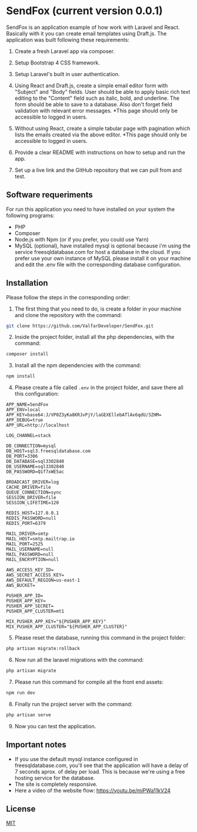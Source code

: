 # SendFox (current version 0.0.1)

SendFox is an application example of how work with Laravel and React. Basically with it you can create email templates using Draft.js. The application was built following these requirements:

1. Create a fresh Laravel app via composer.

2. Setup Bootstrap 4 CSS framework.

3. Setup Laravel's built in user authentication.

4. Using React and Draft.js, create a simple email editor form with "Subject" and "Body" fields.  User should be able to apply basic rich text editing to the "Content" field such as italic, bold, and underline.  The form should be able to save to a database.  Also don't forget field validation with relevant error messages.  *This page should only be accessible to logged in users.

5. Without using React, create a simple tabular page with pagination which lists the emails created via the above editor.  *This page should only be accessible to logged in users.

6. Provide a clear README with instructions on how to setup and run the app.

7. Set up a live link and the GitHub repository that we can pull from and test.

## Software requeriments

For run this application you need to have installed on your system the following programs:

* PHP
* Composer
* Node.js with Npm (or if you prefer, you could use Yarn)
* MySQL (optional), have installed mysql is optional because i'm using the service freesqldatabase.com for host a database in the cloud. If you prefer use your own instance of MySQL please install it on your machine and edit the .env file with the corresponding database configuration.

## Installation

Please follow the steps in the corresponding order:

1. The first thing that you need to do, is create a folder in your machine and clone the repository with the command:
```bash
git clone https://github.com/ValfarDeveloper/SendFox.git
```
2. Inside the project folder, install all the php dependencies, with the command:
```bash
composer install
```
3. Install all the npm dependencies with the command:
```bash
npm install
```
4. Please create a file called `.env` in the project folder, and save there all this configuration:
```
APP_NAME=SendFox
APP_ENV=local
APP_KEY=base64:J/VP0Z3yKa8KRJvPjY/laGEXEllebATlAx6qdU/3ZHM=
APP_DEBUG=true
APP_URL=http://localhost

LOG_CHANNEL=stack

DB_CONNECTION=mysql
DB_HOST=sql3.freesqldatabase.com
DB_PORT=3306
DB_DATABASE=sql3302840
DB_USERNAME=sql3302840
DB_PASSWORD=Q1f7xWE5ac

BROADCAST_DRIVER=log
CACHE_DRIVER=file
QUEUE_CONNECTION=sync
SESSION_DRIVER=file
SESSION_LIFETIME=120

REDIS_HOST=127.0.0.1
REDIS_PASSWORD=null
REDIS_PORT=6379

MAIL_DRIVER=smtp
MAIL_HOST=smtp.mailtrap.io
MAIL_PORT=2525
MAIL_USERNAME=null
MAIL_PASSWORD=null
MAIL_ENCRYPTION=null

AWS_ACCESS_KEY_ID=
AWS_SECRET_ACCESS_KEY=
AWS_DEFAULT_REGION=us-east-1
AWS_BUCKET=

PUSHER_APP_ID=
PUSHER_APP_KEY=
PUSHER_APP_SECRET=
PUSHER_APP_CLUSTER=mt1

MIX_PUSHER_APP_KEY="${PUSHER_APP_KEY}"
MIX_PUSHER_APP_CLUSTER="${PUSHER_APP_CLUSTER}"
```
5. Please reset the database, running this command in the project folder:
```bash
php artisan migrate:rollback
```
6. Now run all the laravel migrations with the command:
```bash
php artisan migrate
```
7. Please run this command for compile all the front end assets:
```bash
npm run dev
```
8. Finally run the project server with the command:
```bash
php artisan serve
```
9. Now you can test the application.

## Important notes
* If you use the default mysql instance configured in freesqldatabase.com, you'll see that the application will have a delay of 7 seconds aprox. of delay per load. This is because we're using a free hosting service for the database.
* The site is completely responsive.
* Here a video of the website flow: https://youtu.be/mjPWa11kV24

## License
[MIT](https://choosealicense.com/licenses/mit/)